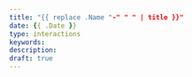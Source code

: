 ```yaml
---
title: "{{ replace .Name "-" " " | title }}"
date: {{ .Date }}
type: interactions
keywords:
description:
draft: true
---
```

[comment]: # (Interactions with strangers )
